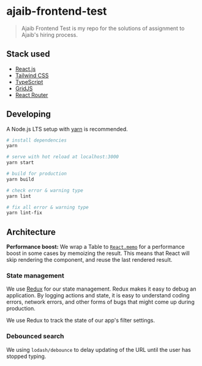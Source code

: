 # ajaib-frontend-test

> Ajaib Frontend Test is my repo for the solutions of assignment to Ajaib's hiring process.



## Stack used

- [React.js](https://reactjs.org)
- [Tailwind CSS](https://tailwindcss.com/)
- [TypeScript](https://typescriptlang.org/)
- [GridJS](https://gridjs.io)
- [React Router](https://reactrouter.com)

## Developing

A Node.js LTS setup with [yarn](https://yarnpkg.com/) is recommended.

```bash
# install dependencies
yarn

# serve with hot reload at localhost:3000
yarn start

# build for production
yarn build

# check error & warning type
yarn lint

# fix all error & warning type
yarn lint-fix
```

## Architecture


**Performance boost:** We wrap a Table to [`React.memo`](https://reactjs.org/docs/react-api.html#reactmemo) for a performance boost in some cases by memoizing the result. This means that React will skip rendering the component, and reuse the last rendered result.

### State management

We use [Redux](https://redux.js.org) for our state management. Redux makes it easy to debug an application. By logging actions and state, it is easy to understand coding errors, network errors, and other forms of bugs that might come up during production.

We use Redux to track the state of our app's filter settings.

### Debounced search

We using `lodash/debounce` to delay updating of the URL until the user has stopped typing.